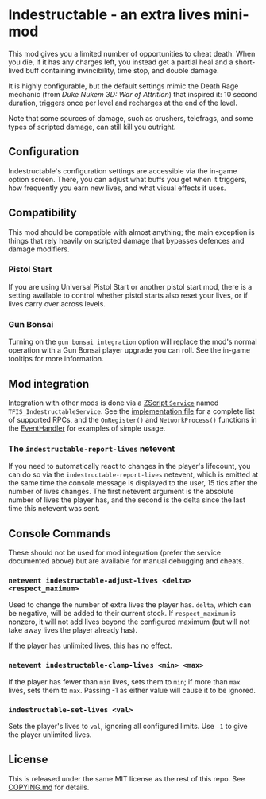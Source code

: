 # Indestructable - an extra lives mini-mod

This mod gives you a limited number of opportunities to cheat death. When you die, if it has any charges left, you instead get a partial heal and a short-lived buff containing invincibility, time stop, and double damage.

It is highly configurable, but the default settings mimic the Death Rage mechanic (from *Duke Nukem 3D: War of Attrition*) that inspired it: 10 second duration, triggers once per level and recharges at the end of the level.

Note that some sources of damage, such as crushers, telefrags, and some types of scripted damage, can still kill you outright.

## Configuration

Indestructable's configuration settings are accessible via the in-game option screen. There, you can adjust what buffs you get when it triggers, how frequently you earn new lives, and what visual effects it uses.

## Compatibility

This mod should be compatible with almost anything; the main exception is things that rely heavily on scripted damage that bypasses defences and damage modifiers.

### Pistol Start

If you are using Universal Pistol Start or another pistol start mod, there is a setting available to control whether pistol starts also reset your lives, or if lives carry over across levels.

### Gun Bonsai

Turning on the `gun bonsai integration` option will replace the mod's normal operation with a Gun Bonsai player upgrade you can roll. See the in-game tooltips for more information.

## Mod integration

Integration with other mods is done via a [ZScript `Service`](https://zdoom.org/wiki/Service) named `TFIS_IndestructableService`. See the [implementation file](./ca.ancilla.indestructable/Service.zs) for a complete list of supported RPCs, and the `OnRegister()` and `NetworkProcess()` functions in the [EventHandler](./ca.ancilla.indestructable/EventHandler.zs) for examples of simple usage.

### The `indestructable-report-lives` netevent

If you need to automatically react to changes in the player's lifecount, you can do so via the `indestructable-report-lives` netevent, which is emitted at the same time the console message is displayed to the user, 15 tics after the number of lives changes. The first netevent argument is the absolute number of lives the player has, and the second is the delta since the last time this netevent was sent.

## Console Commands

These should not be used for mod integration (prefer the service documented above) but are available for manual debugging and cheats.

### `netevent indestructable-adjust-lives <delta> <respect_maximum>`

Used to change the number of extra lives the player has. `delta`, which can be negative, will be added to their current stock. If `respect_maximum` is nonzero, it will not add lives beyond the configured maximum (but will not take away lives the player already has).

If the player has unlimited lives, this has no effect.

### `netevent indestructable-clamp-lives <min> <max>`

If the player has fewer than `min` lives, sets them to `min`; if more than `max` lives, sets them to `max`. Passing -1 as either value will cause it to be ignored.

### `indestructable-set-lives <val>`

Sets the player's lives to `val`, ignoring all configured limits. Use `-1` to give the player unlimited lives.

## License

This is released under the same MIT license as the rest of this repo. See [COPYING.md](./COPYING.md) for details.
